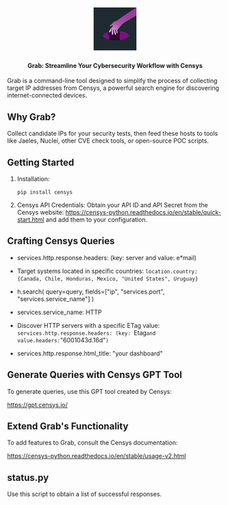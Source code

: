<h1 align="center">
  <br>
  <img src="logo/grab.png" alt="Grab Logo" width="100"> 
</h1>

<h4 align="center">Grab: Streamline Your Cybersecurity Workflow with Censys</h4>

Grab is a command-line tool designed to simplify the process of collecting target IP addresses from Censys, a powerful search engine for discovering internet-connected devices.

## Why Grab?

Collect candidate IPs for your security tests, then feed these hosts to tools like Jaeles, Nuclei, other CVE check tools, or open-source POC scripts.

## Getting Started

1. Installation:
   ```shell
   pip install censys
   ```
2. Censys API Credentials: Obtain your API ID and API Secret from the Censys website: https://censys-python.readthedocs.io/en/stable/quick-start.html and add them to your configuration.

## Crafting Censys Queries

- services.http.response.headers: (key: server and value: e\*mail)

- Target systems located in specific countries: `location.country: {Canada, Chile, Honduras, Mexico, "United States", Uruguay}`

- h.search(
  query=query, fields=["ip", "services.port", "services.service_name"]
  )
  
- services.service_name: HTTP

- Discover HTTP servers with a specific ETag value: `services.http.response.headers: (key: `Etag`and value.headers:`"6001043d.16d"`)`

- services.http.response.html_title: "your dashboard"

## Generate Queries with Censys GPT Tool

To generate queries, use this GPT tool created by Censys:

https://gpt.censys.io/

## Extend Grab's Functionality

To add features to Grab, consult the Censys documentation:

https://censys-python.readthedocs.io/en/stable/usage-v2.html

## status.py

Use this script to obtain a list of successful responses.
